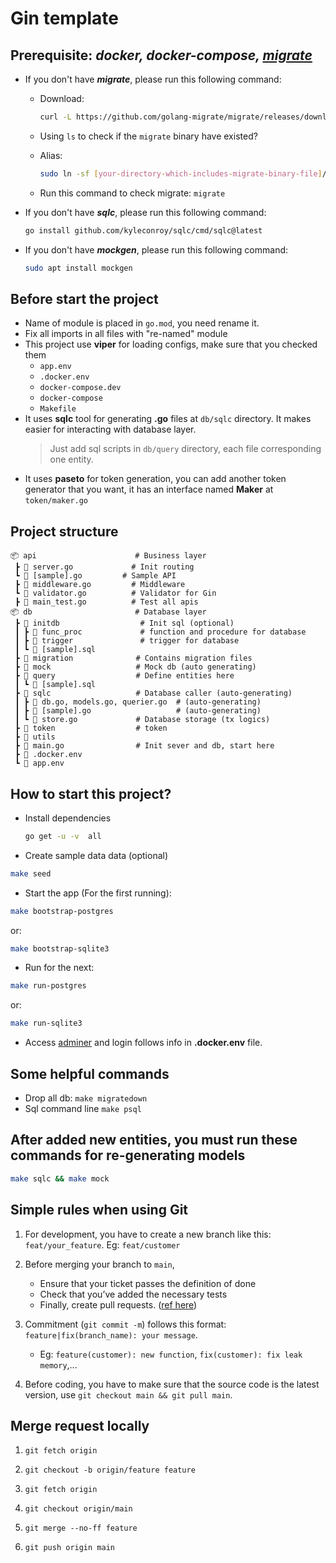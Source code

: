 # Gin template

## Prerequisite: *docker, docker-compose, [migrate](https://github.com/golang-migrate/migrate/tree/master/cmd/migrate)*

- If you don't have ***migrate***, please run this following command:
  - Download:
  
    ```bash
    curl -L https://github.com/golang-migrate/migrate/releases/download/v4.15.2/migrate.linux-amd64.tar.gz | tar xvz
    ```

  - Using `ls` to check if the `migrate` binary have existed?
  - Alias:
  
    ```bash
    sudo ln -sf [your-directory-which-includes-migrate-binary-file]/migrate /usr/bin/migrate
    ```

  - Run this command to check migrate:
  ```migrate```  
- If you don't have ***sqlc***, please run this following command:

    ```bash
    go install github.com/kyleconroy/sqlc/cmd/sqlc@latest
    ```

- If you don't have ***mockgen***, please run this following command:

    ```bash
    sudo apt install mockgen
    ```

## Before start the project

- Name of module is placed in `go.mod`, you need rename it.
- Fix all imports in all files with "re-named" module
- This project use **viper** for loading configs, make sure that you checked them
  - `app.env`
  - `.docker.env`
  - `docker-compose.dev`
  - `docker-compose`
  - `Makefile`
- It uses **sqlc** tool for generating **.go** files at `db/sqlc` directory. It makes easier for interacting with database layer.
  > Just add sql scripts in `db/query` directory, each file corresponding one entity.
- It uses **paseto** for token generation, you can add another token generator that you want, it has an interface named **Maker** at `token/maker.go`

## Project structure

```null
📦 api                      # Business layer
 ┣ 📜 server.go             # Init routing
 ┗ 📜 [sample].go         # Sample API   
 ┣ 📜 middleware.go         # Middleware
 ┗ 📜 validator.go          # Validator for Gin
 ┣ 📜 main_test.go          # Test all apis
📦 db                       # Database layer
 ┣ 📂 initdb                  # Init sql (optional)
 ┃ ┣ 📂 func_proc             # function and procedure for database
 ┃ ┣ 📂 trigger               # trigger for database
 ┃ ┗ 📜 [sample].sql             
 ┣ 📂 migration              # Contains migration files
 ┣ 📂 mock                   # Mock db (auto generating) 
 ┣ 📂 query                  # Define entities here
 ┃ ┗ 📜 [sample].sql               
 ┣ 📂 sqlc                   # Database caller (auto-generating)
 ┃ ┣ 📜 db.go, models.go, querier.go  # (auto-generating)          
 ┃ ┣ 📜 [sample].go                   # (auto-generating)               
 ┃ ┗ 📜 store.go             # Database storage (tx logics)
 ┣ 📂 token                  # token
 ┣ 📂 utils                  
 ┣ 📜 main.go                # Init sever and db, start here
 ┣ 📜 .docker.env            
 ┗ 📜 app.env              
```

## How to start this project?

- Install dependencies

  ```bash
  go get -u -v  all
  ```

- Create sample data data (optional)

```bash
make seed
```

- Start the app (For the first running):

```bash
make bootstrap-postgres
```

or:

```bash
make bootstrap-sqlite3
```

- Run for the next:

```bash
make run-postgres
```

or:

```bash
make run-sqlite3
```

- Access [adminer](http://localhost:8080/) and login follows info in **.docker.env** file.

## Some helpful commands

- Drop all db:
  `make migratedown`
- Sql command line
  `make psql`

## After added new entities, you must run these commands for re-generating **models**

```bash
make sqlc && make mock
```

## Simple rules when using Git

1. For development, you have to create a new branch like this: `feat/your_feature`. Eg: `feat/customer`
2. Before merging your branch to `main`,

   - Ensure that your ticket passes the definition of done
   - Check that you’ve added the necessary tests
   - Finally, create pull requests. ([ref here](https://docs.github.com/en/desktop/contributing-and-collaborating-using-github-desktop/working-with-your-remote-repository-on-github-or-github-enterprise/creating-an-issue-or-pull-request))

3. Commitment (`git commit -m`) follows this format: `feature|fix(branch_name): your message`.

   - Eg: `feature(customer): new function`, `fix(customer): fix leak memory`,...

4. Before coding, you have to make sure that the source code is the latest version, use `git checkout main && git pull main`.

## Merge request locally

1. `git fetch origin`

2. `git checkout -b origin/feature feature`

3. `git fetch origin`

4. `git checkout origin/main`

5. `git merge --no-ff feature`

6. `git push origin main`
